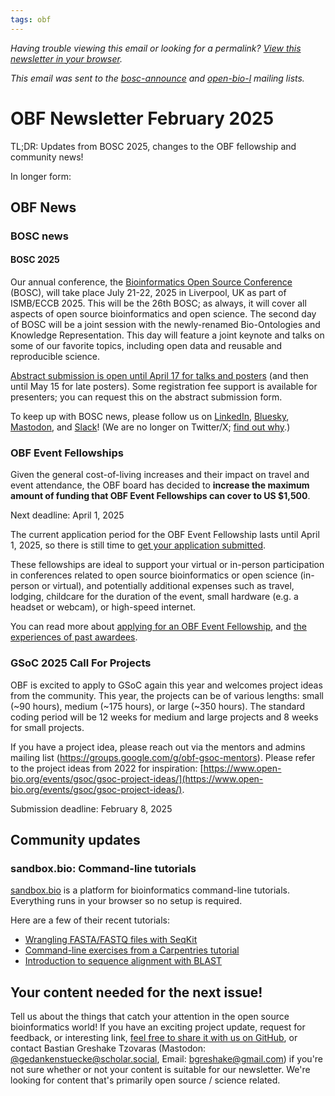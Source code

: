 ```yaml
---
tags: obf
---
```


_Having trouble viewing this email or looking for a permalink? [View this newsletter in your browser](https://github.com/OBF/newsletter/blob/master/newsletters/2025-02.md)._

_This email was sent to the [bosc-announce](https://groups.google.com/g/bosc-announce) and [open-bio-l](http://mailman.open-bio.org/mailman/listinfo/open-bio-l/) mailing lists._

# OBF Newsletter February 2025

TL;DR: Updates from BOSC 2025, changes to the OBF fellowship and community news!

In longer form: 

## OBF News

### BOSC news

#### BOSC 2025

Our annual conference, the [Bioinformatics Open Source Conference](https://www.open-bio.org/events/bosc-2025/) (BOSC), will take place July 21-22, 2025 in Liverpool, UK as part of ISMB/ECCB 2025. This will be the 26th BOSC; as always, it will cover all aspects of open source bioinformatics and open science.
The second day of BOSC will be a joint session with the newly-renamed Bio-Ontologies and Knowledge Representation. 
This day will feature a joint keynote and talks on some of our favorite topics, including open data and reusable and reproducible science.

[Abstract submission is open until April 17 for talks and posters](https://www.open-bio.org/events/bosc-2025/submit/) (and then until May 15 for late posters). Some registration fee support is available for presenters; you can request this on the abstract submission form.

To keep up with BOSC news, please follow us on [LinkedIn](https://www.linkedin.com/groups/14344023/), [Bluesky](https://bsky.app/profile/bosc.bsky.social), [Mastodon](https://genomic.social/@BOSC), and [Slack](https://join.slack.com/t/obf-bosc/shared_invite/zt-n5ur1gsj-z2C~69_4lYTFPg5tbWA8Ew)! (We are no longer on Twitter/X; [find out why](https://www.open-bio.org/2023/11/20/leaving-x/).)

### OBF Event Fellowships

Given the general cost-of-living increases and their impact on travel and event attendance, the OBF board has decided to **increase the maximum amount of funding that OBF Event Fellowships can cover to US $1,500**.    

Next deadline: April 1, 2025

The current application period for the OBF Event Fellowship lasts until April 1, 2025, so there is still time to [get your application submitted](https://forms.gle/3yLg94G1C9nkZkvq5).

These fellowships are ideal to support your virtual or in-person participation in conferences related to open source bioinformatics or open science (in-person or virtual), and potentially additional expenses such as travel, lodging, childcare for the duration of the event, small hardware (e.g. a headset or webcam), or high-speed internet.

You can read more about [applying for an OBF Event Fellowship](https://www.open-bio.org/event-awards/#fellowships-applications), and [the experiences of past awardees](https://www.open-bio.org/category/travel-fellowship/event-fellowship/).

### GSoC 2025 Call For Projects

OBF is excited to apply to GSoC again this year and welcomes project ideas from the community. This year, the projects can be of various lengths: small (~90 hours), medium (~175 hours), or large (~350 hours). The standard coding period will be 12 weeks for medium and large projects and 8 weeks for small projects.

If you have a project idea, please reach out via the mentors and admins mailing list (https://groups.google.com/g/obf-gsoc-mentors). Please refer to the project ideas from 2022 for inspiration: [https://www.open-bio.org/events/gsoc/gsoc-project-ideas/](https://www.open-bio.org/events/gsoc/gsoc-project-ideas/).

Submission deadline: February 8, 2025

## Community updates

### sandbox.bio: Command-line tutorials

[sandbox.bio](https://sandbox.bio/) is a platform for bioinformatics command-line tutorials. 
Everything runs in your browser so no setup is required. 

Here are a few of their recent tutorials:

* [Wrangling FASTA/FASTQ files with SeqKit](https://sandbox.bio/tutorials/seqkit-intro)
* [Command-line exercises from a Carpentries tutorial](https://sandbox.bio/tutorials/carpentries-shell-novice)
* [Introduction to sequence alignment with BLAST](https://sandbox.bio/tutorials/blast-intro)

## Your content needed for the next issue!

Tell us about the things that catch your attention in the open source bioinformatics world! 
If you have an exciting project update, request for feedback, or interesting link, 
[feel free to share it with us on GitHub](https://github.com/OBF/newsletter/issues/45), 
or contact Bastian Greshake Tzovaras (Mastodon: [@gedankenstuecke@scholar.social](https://scholar.social/@gedankenstuecke), Email: [bgreshake@gmail.com](mailto:bgreshake@proton.me)) if you're not sure whether or not your content is suitable for our newsletter. We're looking for content that's primarily open source / science related.



